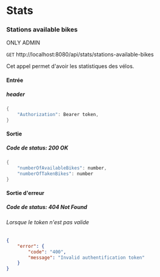# Stats

### Stations available bikes

ONLY ADMIN

`GET` http://localhost:8080/api/stats/stations-available-bikes

Cet appel permet d'avoir les statistiques des vélos.

#### Entrée

##### _header_

```java
{
	"Authorization": Bearer token,
}
```

#### Sortie

##### Code de status: 200 OK

```java
{
    "numberOfAvailableBikes": number,
    "numberOfTakenBikes": number
}
```
#### Sortie d'erreur

##### Code de status: 404 Not Found

###### Lorsque le token n'est pas valide

```json
{
    "error": {
        "code": "400",
        "message": "Invalid authentification token"
    }
}
```